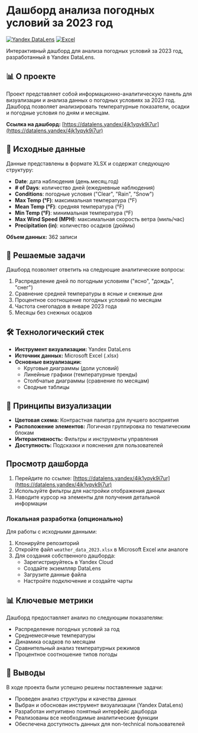 # Дашборд анализа погодных условий за 2023 год

[![Yandex DataLens](https://img.shields.io/badge/Yandex_DataLens-FFCC00?style=for-the-badge&logo=yandex&logoColor=000)](https://cloud.yandex.ru/services/datalens)
[![Excel](https://img.shields.io/badge/Microsoft_Excel-217346?style=for-the-badge&logo=microsoftexcel&logoColor=white)](https://www.microsoft.com/excel)

Интерактивный дашборд для анализа погодных условий за 2023 год, разработанный в Yandex DataLens.

## 📊 О проекте

Проект представляет собой информационно-аналитическую панель для визуализации и анализа данных о погодных условиях за 2023 год. Дашборд позволяет анализировать температурные показатели, осадки и погодные условия по дням и месяцам.

**Ссылка на дашборд:** [https://datalens.yandex/4jk1yqyk9i7ur](https://datalens.yandex/4jk1yqyk9i7ur)

## 📁 Исходные данные

Данные представлены в формате XLSX и содержат следующую структуру:

- **Date**: дата наблюдения (день.месяц.год)
- **# of Days**: количество дней (ежедневные наблюдения)
- **Conditions**: погодные условия ("Clear", "Rain", "Snow")
- **Max Temp (°F)**: максимальная температура (°F)
- **Mean Temp (°F)**: средняя температура (°F)
- **Min Temp (°F)**: минимальная температура (°F)
- **Max Wind Speed (MPH)**: максимальная скорость ветра (миль/час)
- **Precipitation (in)**: количество осадков (дюймы)

**Объем данных:** 362 записи

## 🎯 Решаемые задачи

Дашборд позволяет ответить на следующие аналитические вопросы:

1. Распределение дней по погодным условиям ("ясно", "дождь", "снег")
2. Сравнение средней температуры в ясные и снежные дни
3. Процентное соотношение погодных условий по месяцам
4. Частота снегопадов в январе 2023 года
5. Месяцы без снежных осадков

## 🛠️ Технологический стек

- **Инструмент визуализации:** Yandex DataLens
- **Источник данных:** Microsoft Excel (.xlsx)
- **Основные визуализации:**
  - Круговые диаграммы (доли условий)
  - Линейные графики (температурные тренды)
  - Столбчатые диаграммы (сравнение по месяцам)
  - Сводные таблицы

## 🎨 Принципы визуализации

- **Цветовая схема:** Контрастная палитра для лучшего восприятия
- **Расположение элементов:** Логичная группировка по тематическим блокам
- **Интерактивность:** Фильтры и инструменты управления
- **Доступность:** Подсказки и пояснения для пользователей



## Просмотр дашборда

1. Перейдите по ссылке: [https://datalens.yandex/4jk1yqyk9i7ur](https://datalens.yandex/4jk1yqyk9i7ur)
2. Используйте фильтры для настройки отображения данных
3. Наводите курсор на элементы для получения детальной информации

### Локальная разработка (опционально)

Для работы с исходными данными:

1. Клонируйте репозиторий
2. Откройте файл `weather_data_2023.xlsx` в Microsoft Excel или аналоге
3. Для создания собственного дашборда:
   - Зарегистрируйтесь в Yandex Cloud
   - Создайте экземпляр DataLens
   - Загрузите данные файла
   - Настройте подключение и создайте чарты

## 📊 Ключевые метрики

Дашборд предоставляет анализ по следующим показателям:

- Распределение погодных условий за год
- Среднемесячные температуры
- Динамика осадков по месяцам
- Сравнительный анализ температурных режимов
- Процентное соотношение типов погоды

## 📝 Выводы

В ходе проекта были успешно решены поставленные задачи:
- Проведен анализ структуры и качества данных
- Выбран и обоснован инструмент визуализации (Yandex DataLens)
- Разработан интуитивно понятный интерфейс дашборда
- Реализованы все необходимые аналитические функции
- Обеспечена доступность данных для non-technical пользователей
